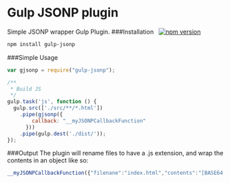 Gulp JSONP plugin
===================
Simple JSONP wrapper Gulp Plugin.
###Installation &nbsp;  [![npm version](https://badge.fury.io/js/gulp-jsonp.svg)](http://badge.fury.io/js/gulp-jsonp)
```sh
npm install gulp-jsonp
```
###Simple Usage
```javascript
var gjsonp = require("gulp-jsonp");

/**
 * Build JS
 */
gulp.task('js', function () {
  gulp.src(['./src/**/*.html'])
    .pipe(gjsonp({
        callback: "__myJSONPCallbackFunction"
      }))
    .pipe(gulp.dest('./dist/'));
});
```
###Output
The plugin will rename files to have a .js extension, and wrap the contents in an object like so:
```javascript
__myJSONPCallbackFunction({"filenane":"index.html","contents":"[BASE64 ENCODED CONTENTS]"});
```

